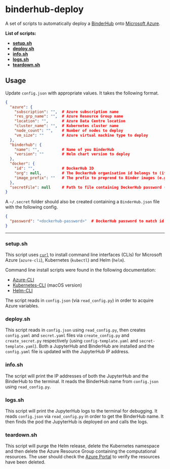 # binderhub-deploy

A set of scripts to automatically deploy a [BinderHub](https://binderhub.readthedocs.io/en/latest/index.html) onto [Microsoft Azure](https://azure.microsoft.com/en-gb/).

**List of scripts:**
* [**setup.sh**](#setup)
* [**deploy.sh**](#deploy)
* [**info.sh**](#info)
* [**logs.sh**](#logs)
* [**teardown.sh**](#teardown)

## Usage

Update `config.json` with appropriate values. It takes the following format.

```json
{
  "azure": {
    "subscription": "",  # Azure subscription name
    "res_grp_name": "",  # Azure Resource Group name
    "location": "",      # Azure Data Centre location
    "cluster_name": "",  # Kubernetes cluster name
    "node_count": "",    # Number of nodes to deploy
    "vm_size": ""        # Azure virtual machine type to deploy
  },
  "binderhub": {
    "name": "",          # Name of you BinderHub
    "version": ""        # Helm chart version to deploy
  },
  "docker": {
    "id": "",            # DockerHub ID
    "org": null,         # The DockerHub organisation id belongs to (if necessary)
    "image_prefix": ""   # The prefix to preprend to Binder images (e.g. "binder-dev")
  },
  "secretFile": null     # Path to file containing DockerHub password (script will look for ~/.secret/BinderHub.json if left as null)
}
```

A `~/.secret` folder should also be created containing a `BinderHub.json` file with the following config.

```json
{
  "password": "<dockerhub-password>"  # DockerHub password to match id in config.json
}
```

---

<a name="setup"></a>
### setup.sh

This script uses [`curl`](https://curl.haxx.se/docs/) to install command line interfaces (CLIs) for Microsoft Azure (`azure-cli`), Kubernetes (`kubectl`) and Helm (`helm`).

Command line install scripts were found in the following documentation:
* [Azure-CLI](https://docs.microsoft.com/en-us/cli/azure/install-azure-cli-linux?view=azure-cli-latest#install-or-update)
* [Kubernetes-CLI](https://kubernetes.io/docs/tasks/tools/install-kubectl/#install-kubectl-binary-using-curl) (macOS version)
* [Helm-CLI](https://helm.sh/docs/using_helm/#from-script)

The script reads in `config.json` (via `read_config.py`) in order to acquire Azure variables.

<a name="deploy"></a>
### deploy.sh

This script reads in `config.json` using `read_config.py`, then creates `config.yaml` and `secret.yaml` files via `create_config.py` and `create_secret.py` respectively (using `config-template.yaml` and `secret-template.yaml`).
Both a JupyterHub and BinderHub are installed and the `config.yaml` file is updated with the JupyterHub IP address.

<a name="info"></a>
### info.sh

The script will print the IP addresses of both the JupyterHub and the BinderHub to the terminal.
It reads the BinderHub name from `config.json` using `read_config.py`.

<a name="logs"></a>
### logs.sh

This script will print the JupyterHub logs to the terminal for debugging.
It reads `config.json` via `read_config.py` in order to get the BinderHub name.
It then finds the pod the JupyterHub is deployed on and calls the logs.

<a name="teardown"></a>
### teardown.sh

This script will purge the Helm release, delete the Kubernetes namespace and then delete the Azure Resource Group containing the computational resources.
The user should check the [Azure Portal](https://portal.azure.com/#home) to verify the resources have been deleted.
